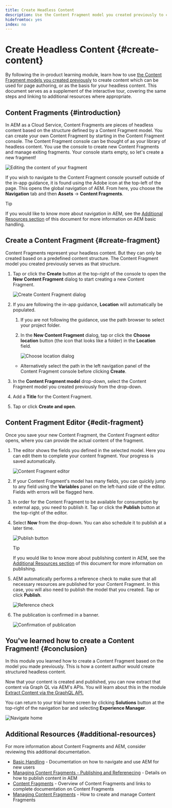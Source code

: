```yaml
---
title: Create Headless Content
description: Use the Content Fragment model you created previously to create content which can be used for page authoring, or as the basis for your headless content.
hidefromtoc: yes
index: no
---
```


# Create Headless Content {#create-content}

By following the in-product learning module, learn how to use [the Content Fragment models you created previously](content-structure.md) to create content which can be used for page authoring, or as the basis for your headless content. This document serves as a supplement of the interactive tour, covering the same steps and linking to additional resources where appropriate.

## Content Fragments {#introduction}

In AEM as a Cloud Service, Content Fragments are pieces of headless content based on the structure defined by a Content Fragment model. You can create your own Content Fragment by starting in the Content Fragment console. The Content Fragment console can be thought of as your library of headless content. You use the console to create new Content Fragments and manage exiting fragments. Your console starts empty, so let's create a new fragment!

![Editing the content of your fragment](assets/create-content/content-fragment-console.png)

If you wish to navigate to the Content Fragment console yourself outside of the in-app guidance, it is found using the Adobe icon at the top-left of the page. This opens the global navigation of AEM. From here, you choose the **Navigation** tab and then **Assets** -&gt; **Content Fragments**.

>[!TIP]
>
>If you would like to know more about navigation in AEM, see the [Additional Resources section](#additional-resources) of this document for more information on AEM basic handling.

## Create a Content Fragment {#create-fragment}

Content Fragments represent your headless content. But they can only be created based on a predefined content structure. The Content Fragment model you created previously serves as that structure.

1. Tap or click the **Create** button at the top-right of the console to open the **New Content Fragment** dialog to start creating a new Content Fragment.

   ![Create Content Fragment dialog](assets/create-content/create-content-fragment.png)

1. If you are following the in-app guidance, **Location** will automatically be populated.

   1. If you are not following the guidance, use the path browser to select your project folder.

   1. In the **New Content Fragment** dialog, tap or click the **Choose location** button (the icon that looks like a folder) in the **Location** field.

      ![Choose location dialog](assets/create-content/choose-location.png)

   * Alternatively select the path in the left navigation panel of the Content Fragment console before clicking **Create**.

1. In the **Content Fragment model** drop-down, select the Content Fragment model you created previously from the drop-down.

1. Add a **Title** for the Content Fragment.

1. Tap or click **Create and open**.

## Content Fragment Editor {#edit-fragment}

Once you save your new Content Fragment, the Content Fragment editor opens, where you can provide the actual content of the fragment.

1. The editor shows the fields you defined in the selected model. Here you can edit them to complete your content fragment. Your progress is saved automatically. 

   ![Content Fragment editor](assets/create-content/content-fragment-editor.png)

1. If your Content Fragment's model has many fields, you can quickly jump to any field using the **Variables** panel on the left-hand side of the editor. Fields with errors will be flagged here.

1. In order for the Content Fragment to be available for consumption by external app, you need to publish it. Tap or click the **Publish** button at the top-right of the editor.

1. Select **Now** from the drop-down. You can also schedule it to publish at a later time.

   ![Publish button](assets/create-content/publish.png)

   >[!TIP]
   >
   >If you would like to know more about publishing content in AEM, see the [Additional Resources section](#additional-resources) of this document for more information on publishing.

1. AEM automatically performs a reference check to make sure that all necessary resources are published for your Content Fragment. In this case, you will also need to publish the model that you created. Tap or click **Publish**.

   ![Reference check](assets/create-content/references.png)

1. The publication is confirmed in a banner.

   ![Confirmation of publication](assets/create-content/publish-confirm.png)

## You've learned how to create a Content Fragment! {#conclusion}

In this module you learned how to create a Content Fragment based on the model you made previously. This is how a content author would create structured headless content.

Now that your content is created and published, you can now extract that content via Graph QL via AEM's APIs. You will learn about this in the module [Extract Content via the GraphQL API.](extract-content.md)

You can return to your trial home screen by clicking **Solutions** button at the top-right of the navigation bar and selecting **Experience Manager**.

![Navigate home](assets/create-content/home.png)

## Additional Resources {#additional-resources}

For more information about Content Fragments and AEM, consider reviewing this additional documentation.

* [Basic Handling](/help/sites-cloud/authoring/getting-started/basic-handling.md) - Documentation on how to navigate and use AEM for new users
* [Managing Content Fragments - Publishing and Referenecing](/help/assets/content-fragments/content-fragments-managing.md#publishing-and-referencing-a-fragment) - Details on how to publish content in AEM
* [Content Fragments](/help/assets/content-fragments/content-fragments.md) - Overview of Content Fragments and links to complete documentation on Content Fragments
* [Managing Content Fragments](/help/assets/content-fragments/content-fragments-managing.md) - How to create and manage Content Fragments
